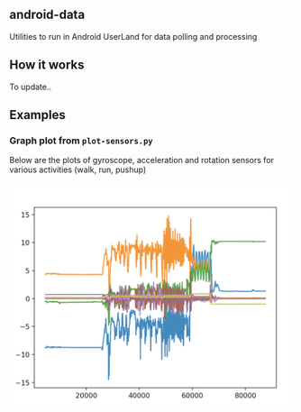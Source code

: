 ## android-data
Utilities to run in Android UserLand for data polling and processing 

## How it works
To update..


## Examples

### Graph plot from `plot-sensors.py`

Below are the plots of gyroscope, acceleration and rotation sensors for various activities (walk, run, pushup)

![](https://raw.githubusercontent.com/alext234/figs/master/accel_gyro_rot.png)
